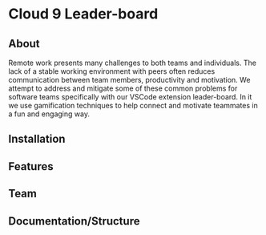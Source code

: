 # Cloud 9 Leader-board

## About

Remote work presents many challenges to both teams and individuals. The lack of a stable
working environment with peers often reduces communication between team members, productivity
 and motivation. We attempt to address and mitigate some of these common problems for software teams 
 specifically with our VSCode extension leader-board. In it we use gamification techniques to help connect
 and motivate teammates in a fun and engaging way. 

## Installation

## Features

## Team

## Documentation/Structure
